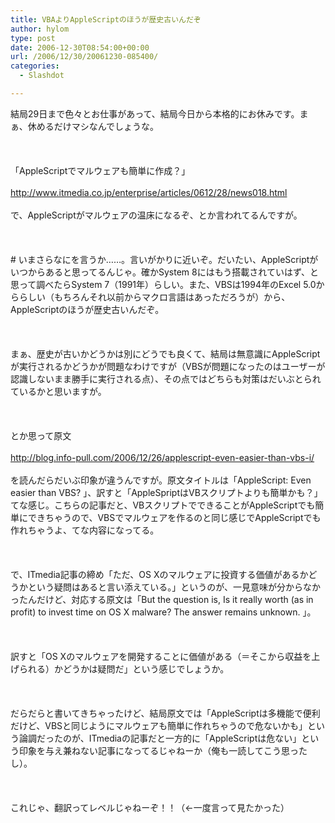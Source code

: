 ```yaml
---
title: VBAよりAppleScriptのほうが歴史古いんだぞ
author: hylom
type: post
date: 2006-12-30T08:54:00+00:00
url: /2006/12/30/20061230-085400/
categories:
  - Slashdot

---
```

結局29日まで色々とお仕事があって、結局今日から本格的にお休みです。まぁ、休めるだけマシなんでしょうな。</br>  
</br>   
「AppleScriptでマルウェアも簡単に作成？」</br>   
  <http://www.itmedia.co.jp/enterprise/articles/0612/28/news018.html> </br>   
で、AppleScriptがマルウェアの温床になるぞ、とか言われてるんですが。</br>  
</br>   
\# いまさらなにを言うか……。言いがかりに近いぞ。だいたい、AppleScriptがいつからあると思ってるんじゃ。確かSystem 8にはもう搭載されていはず、と思って調べたらSystem 7（1991年）らしい。また、VBSは1994年のExcel 5.0かららしい（もちろんそれ以前からマクロ言語はあっただろうが）から、AppleScriptのほうが歴史古いんだぞ。</br>  
</br>   
まぁ、歴史が古いかどうかは別にどうでも良くて、結局は無意識にAppleScriptが実行されるかどうかが問題なわけですが（VBSが問題になったのはユーザーが認識しないまま勝手に実行される点）、その点ではどちらも対策はだいぶとられているかと思いますが。</br>  
</br>   
とか思って原文</br>   
  <http://blog.info-pull.com/2006/12/26/applescript-even-easier-than-vbs-i/> </br>   
を読んだらだいぶ印象が違うんですが。原文タイトルは「AppleScript: Even easier than VBS? 」、訳すと「AppleSpriptはVBスクリプトよりも簡単かも？」てな感じ。こちらの記事だと、VBスクリプトでできることがAppleScriptでも簡単にできちゃうので、VBSでマルウェアを作るのと同じ感じでAppleScriptでも作れちゃうよ、てな内容になってる。</br>  
</br>   
で、ITmedia記事の締め「ただ、OS Xのマルウェアに投資する価値があるかどうかという疑問はあると言い添えている。」というのが、一見意味が分からなかったんだけど、対応する原文は「But the question is&#44; Is it really worth (as in profit) to invest time on OS X malware? The answer remains unknown. 」。</br>  
</br>   
訳すと「OS Xのマルウェアを開発することに価値がある（＝そこから収益を上げられる）かどうかは疑問だ」という感じでしょうか。</br>  
</br>   
だらだらと書いてきちゃったけど、結局原文では「AppleScriptは多機能で便利だけど、VBSと同じようにマルウェアも簡単に作れちゃうので危ないかも」という論調だったのが、ITmediaの記事だと一方的に「AppleScriptは危ない」という印象を与え兼ねない記事になってるじゃねーか（俺も一読してこう思ったし）。</br>  
</br>   
これじゃ、翻訳ってレベルじゃねーぞ！！（←一度言って見たかった）</br>
